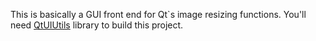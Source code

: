 This is basically a GUI front end for Qt`s image resizing functions. You'll need [QtUIUtils](https://github.com/namark/QtUIUtils) library to build this project.
